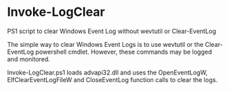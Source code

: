 # Invoke-LogClear
PS1 script to clear Windows Event Log without wevtutil or Clear-EventLog

The simple way to clear Windows Event Logs is to use wevtutil or the Clear-EventLog powershell cmdlet. However, these commands may be logged and monitored.

Invoke-LogClear.ps1 loads advapi32.dll and uses the OpenEventLogW, ElfClearEventLogFileW and CloseEventLog function calls to clear the logs.

